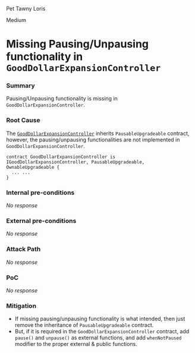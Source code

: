Pet Tawny Loris

Medium

# Missing Pausing/Unpausing functionality in `GoodDollarExpansionController`

### Summary

Pausing/Unpausing functionality is missing in `GoodDollarExpansionController`.

### Root Cause

The [`GoodDollarExpansionController`](https://github.com/sherlock-audit/2024-10-mento-update/blob/main/mento-core/contracts/goodDollar/GoodDollarExpansionController.sol#L19) inherits `PausableUpgradeable` contract, however, the pausing/unpausing functionalities are not implemented in `GoodDollarExpansionController`.

```solidity
contract GoodDollarExpansionController is IGoodDollarExpansionController, PausableUpgradeable, OwnableUpgradeable {
  ... ...
}
```

### Internal pre-conditions

_No response_

### External pre-conditions

_No response_

### Attack Path

_No response_

### PoC

_No response_

### Mitigation

- If missing pausing/unpausing functionality is what intended, then just remove the inheritance of `PausableUpgradeable` contract.
- But, if it is required in the `GoodDollarExpansionController` contract, add `pause()` and `unpause()` as external functions, and add `whenNotPaused` modifier to the proper external & public functions.
